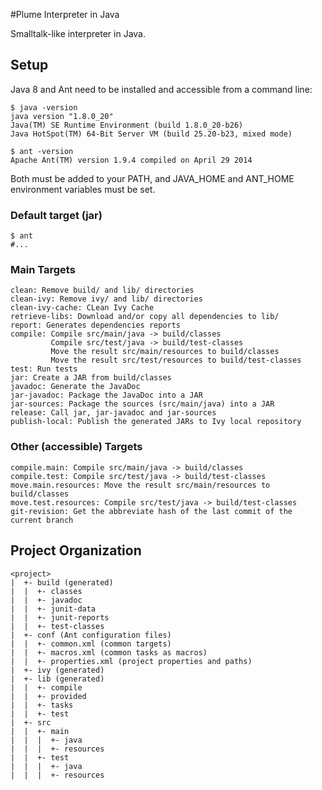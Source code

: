 #Plume Interpreter in Java

Smalltalk-like interpreter in Java.

## Setup
Java 8 and Ant need to be installed and accessible from a command line:

	$ java -version
	java version "1.8.0_20"
	Java(TM) SE Runtime Environment (build 1.8.0_20-b26)
	Java HotSpot(TM) 64-Bit Server VM (build 25.20-b23, mixed mode)

	$ ant -version
	Apache Ant(TM) version 1.9.4 compiled on April 29 2014

Both must be added to your PATH, and JAVA_HOME and ANT_HOME environment variables must be set.

### Default target (jar)
	
	$ ant
	#...

### Main Targets

	clean: Remove build/ and lib/ directories
	clean-ivy: Remove ivy/ and lib/ directories
	clean-ivy-cache: CLean Ivy Cache
	retrieve-libs: Download and/or copy all dependencies to lib/
	report: Generates dependencies reports
	compile: Compile src/main/java -> build/classes
			 Compile src/test/java -> build/test-classes
			 Move the result src/main/resources to build/classes
			 Move the result src/test/resources to build/test-classes
	test: Run tests
	jar: Create a JAR from build/classes
	javadoc: Generate the JavaDoc
	jar-javadoc: Package the JavaDoc into a JAR
	jar-sources: Package the sources (src/main/java) into a JAR
	release: Call jar, jar-javadoc and jar-sources
	publish-local: Publish the generated JARs to Ivy local repository

### Other (accessible) Targets

	compile.main: Compile src/main/java -> build/classes
	compile.test: Compile src/test/java -> build/test-classes
	move.main.resources: Move the result src/main/resources to build/classes
	move.test.resources: Compile src/test/java -> build/test-classes
	git-revision: Get the abbreviate hash of the last commit of the current branch

## Project Organization
	<project>
	|  +- build (generated)
	|  |  +- classes
	|  |  +- javadoc
	|  |  +- junit-data
	|  |  +- junit-reports
	|  |  +- test-classes
	|  +- conf (Ant configuration files)
	|  |  +- common.xml (common targets)
	|  |  +- macros.xml (common tasks as macros)
	|  |  +- properties.xml (project properties and paths)
	|  +- ivy (generated)
	|  +- lib (generated)
	|  |  +- compile
	|  |  +- provided
	|  |  +- tasks
	|  |  +- test
	|  +- src
	|  |  +- main
	|  |  |  +- java
	|  |  |  +- resources
	|  |  +- test
	|  |  |  +- java
	|  |  |  +- resources
